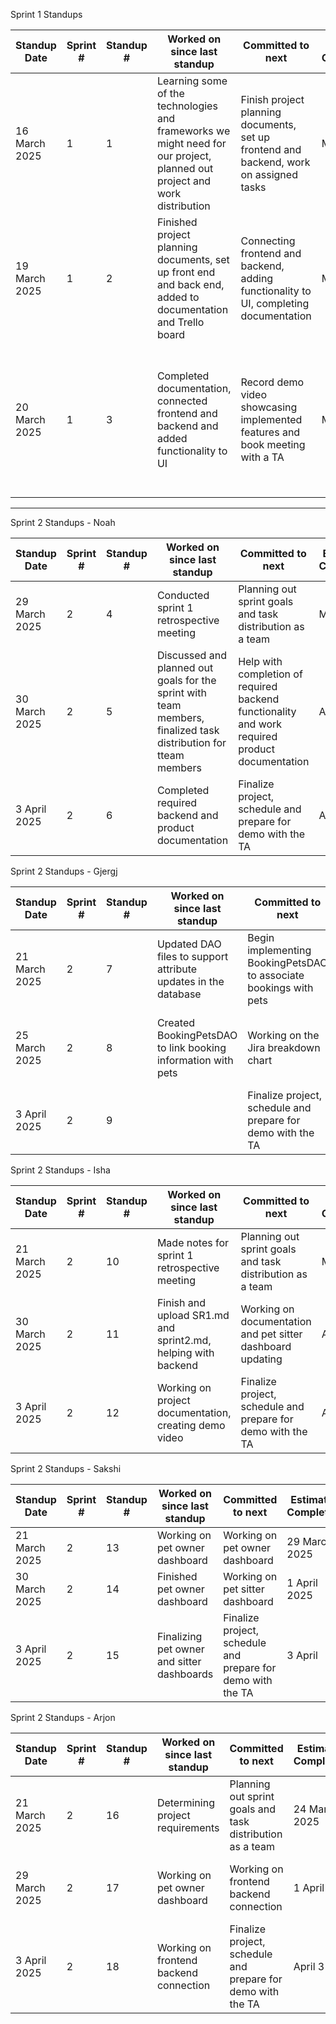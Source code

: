 Sprint 1 Standups

| Standup Date       | Sprint # | Standup # | Worked on since last standup | Committed to next | Estimated Completion | Any Blockers |
|--------------------|---------|-----------|-------------------------------|-------------------|----------------------|--------------|
| 16 March 2025     | 1       | 1         | Learning some of the technologies and frameworks we might need for our project, planned out project and work distribution   | Finish project planning documents, set up frontend and backend, work on assigned tasks| March 18 | None currently |
| 19 March 2025     | 1       | 2         | Finished project planning documents, set up front end and back end, added to documentation and Trello board                             | Connecting frontend and backend, adding functionality to UI, completing documentation                 | March 20                      | Information must be sent to controllers before they can be worked on further           |
| 20 March 2025     | 1       | 3         | Completed documentation, connected frontend and backend and added functionality to UI                              | Record demo video showcasing implemented features and book meeting with a TA                  | March 20                    | Working around team members' times and availability to meetup for demo recording and for meeting with the TA         |

---------------------------------------------------------------------------------------------------------------------------------------------------------------------------------------------------------------------------------

Sprint 2 Standups - Noah

| Standup Date       | Sprint # | Standup # | Worked on since last standup | Committed to next | Estimated Completion | Any Blockers |
|--------------------|---------|-----------|-------------------------------|-------------------|----------------------|--------------|
| 29 March 2025                  | 2         | 4           | Conducted sprint 1 retrospective meeting                               | Planning out sprint goals and task distribution as a team                   | March 30                      | Planning a meeting time that works for all team members              |
| 30 March 2025                  | 2         | 5           | Discussed and planned out goals for the sprint with team members, finalized task distribution for tteam members                               | Help with completion of required backend functionality and work required product documentation                  | April 2                      | Some documentation needs the project completed to be finished             |
| 3 April 2025                 | 2         | 6           | Completed required backend and product documentation                               | Finalize project, schedule and prepare for demo with the TA                   | April 3                      | Scheduling a time that works for every team member              |


Sprint 2 Standups - Gjergj

| Standup Date       | Sprint # | Standup # | Worked on since last standup | Committed to next | Estimated Completion | Any Blockers |
|--------------------|---------|-----------|-------------------------------|-------------------|----------------------|--------------|
| 21 March 2025                  | 2         | 7           | Updated DAO files to support attribute updates in the database                               | Begin implementing BookingPetsDAO to associate bookings with pets                   | March 24                      | Getting in touch with group members who have busy schedules              |
| 25 March 2025                  | 2         | 8           | Created BookingPetsDAO to link booking information with pets                               | Working on the Jira breakdown chart                  | April 3                      | Some documentation needs the project completed to be finished             |
| 3 April 2025      | 2         | 9           |                                | Finalize project, schedule and prepare for demo with the TA                   | April 3                      | Scheduling a time that works for every team member              |


Sprint 2 Standups - Isha

| Standup Date       | Sprint # | Standup # | Worked on since last standup | Committed to next | Estimated Completion | Any Blockers |
|--------------------|---------|-----------|-------------------------------|-------------------|----------------------|--------------|
| 21 March 2025      | 2       | 10       | Made notes for sprint 1 retrospective meeting     | Planning out sprint goals and task distribution as a team       | March 30        |  Working around busy course schedules  |
| 30 March 2025      | 2        | 11     | Finish and upload SR1.md and sprint2.md, helping with backend  | Working on documentation and pet sitter dashboard updating  | April 1   | Waiting for members to finish tasks before starting  |
|  3 April 2025      | 2         | 12          |  Working on project documentation, creating demo video  | Finalize project, schedule and prepare for demo with the TA         | April 3           | Scheduling a time that works for every team member     |


Sprint 2 Standups - Sakshi

| Standup Date       | Sprint # | Standup # | Worked on since last standup | Committed to next | Estimated Completion | Any Blockers |
|--------------------|---------|-----------|-------------------------------|-------------------|----------------------|--------------|
|     21 March 2025       | 2           | 13     |    Working on pet owner dashboard                     |     Working on pet owner dashboard          |       29  March 2025   |   Connecting to database         |
|     30 March 2025      | 2        | 14         |     Finished pet owner dashboard                          |      Working on pet sitter dashboard          |    1  April 2025      |      Connected to database      |
|        3 April 2025        | 2         | 15        |      Finalizing pet owner and sitter dashboards                         |      Finalize project, schedule and prepare for demo with the TA        |    3 April              |          Scheduling a time that works for every team member         |


Sprint 2 Standups - Arjon

| Standup Date       | Sprint # | Standup # | Worked on since last standup | Committed to next | Estimated Completion | Any Blockers |
|--------------------|---------|-----------|-------------------------------|-------------------|----------------------|--------------|
|        21 March 2025    | 2           | 16    |        Determining project requirements                  |      Planning out sprint goals and task distribution as a team        |      24 March 2025     |      Planning a meeting time that works for all team members       |
|        29 March 2025     | 2        | 17     |      Working on pet owner dashboard             |          Working on frontend backend connection          |     1 April    |    Waiting for team members to finish tasks      |
|       3 April 2025      | 2         | 18       |     Working on frontend backend connection     |          Finalize project, schedule and prepare for demo with the TA           |         April 3       |             Scheduling a time that works for every team member      |
